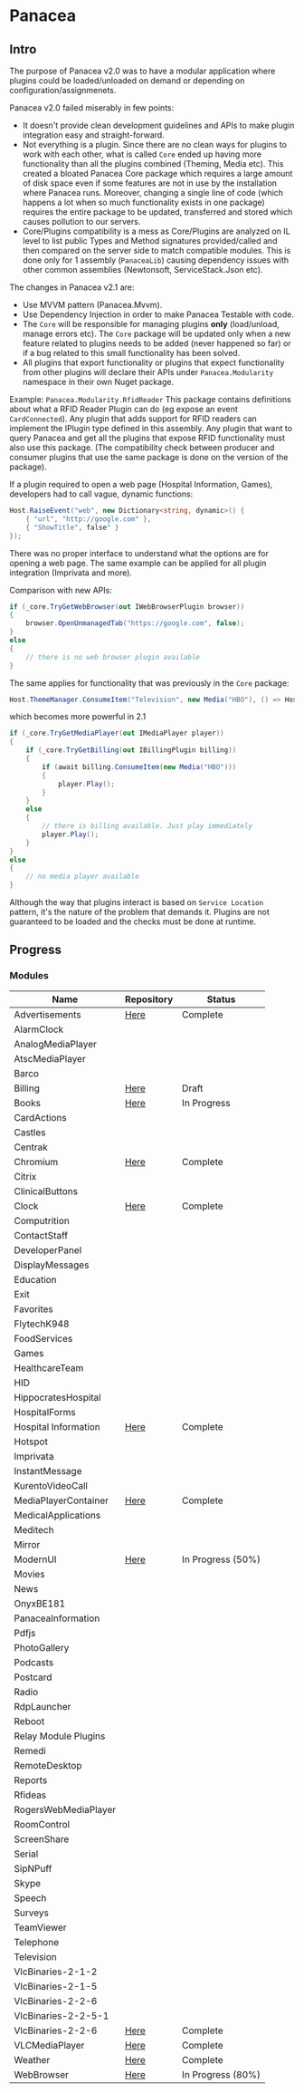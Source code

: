 # Panacea

## Intro
The purpose of Panacea v2.0 was to have a modular application where plugins could be loaded/unloaded on demand or depending on configuration/assignmenets.

Panacea v2.0 failed miserably in few points:
* It doesn't provide clean development guidelines and APIs to make plugin integration easy and straight-forward.
* Not everything is a plugin. Since there are no clean ways for plugins to work with each other, what is called `Core` ended up having more functionality than all the plugins combined (Theming, Media etc). This created a bloated Panacea Core package which requires a large amount of disk space even if some features are not in use by the installation where Panacea runs. Moreover, changing a single line of code (which happens a lot when so much functionality exists in one package) requires the entire package to be updated, transferred and stored which causes pollution to our servers.
* Core/Plugins compatibility is a mess as Core/Plugins are analyzed on IL level to list public Types and Method signatures provided/called and then compared on the server side to match compatible modules. This is done only for 1 assembly (`PanaceaLib`) causing dependency issues with other common assemblies (Newtonsoft, ServiceStack.Json etc).

The changes in Panacea v2.1 are:
* Use MVVM pattern (Panacea.Mvvm).
* Use Dependency Injection in order to make Panacea Testable with code.
* The `Core` will be responsible for managing plugins **only** (load/unload, manage errors etc). The `Core` package will be updated only when a new feature related to plugins needs to be added (never happened so far) or if a bug related to this small functionality has been solved.
* All plugins that export functionality or plugins that expect functionality from other plugins will declare their APIs under `Panacea.Modularity` namespace in their own Nuget package.

Example: `Panacea.Modularity.RfidReader`
 This package contains definitions about what a RFID Reader Plugin can do (eg expose an event `CardConnected`). Any plugin that adds support for RFID readers can implement the IPlugin type defined in this assembly. Any plugin that want to query Panacea and get all the plugins that expose RFID functionality must also use this package. (The compatibility check between producer and consumer plugins that use the same package is done on the version of the package).


If a plugin required to open a web page (Hospital Information, Games), developers had to call vague, dynamic functions:
```csharp
Host.RaiseEvent("web", new Dictionary<string, dynamic>() {
    { "url", "http://google.com" },
    { "ShowTitle", false" } 
});
```
There was no proper interface to understand what the options are for opening a web page. The same example can be applied for all plugin integration (Imprivata and more).

Comparison with new APIs:

```csharp
if (_core.TryGetWebBrowser(out IWebBrowserPlugin browser))
{
    browser.OpenUnmanagedTab("https://google.com", false);
}
else
{
    // there is no web browser plugin available
}
```
The same applies for functionality that was previously in the `Core` package:
```csharp
Host.ThemeManager.ConsumeItem("Television", new Media("HBO"), () => Host.MediaPlayer.Play());
```
which becomes more powerful in 2.1
```csharp
if (_core.TryGetMediaPlayer(out IMediaPlayer player))
{
    if (_core.TryGetBilling(out IBillingPlugin billing))
    {
        if (await billing.ConsumeItem(new Media("HBO")))
        {
            player.Play();
        }
    }
    else
    {
        // there is billing available. Just play immediately
        player.Play();
    }
}
else
{
    // no media player available
}
```

Although the way that plugins interact is based on `Service Location` pattern, it's the nature of the problem that demands it. Plugins are not guaranteed to be loaded and the checks must be done at runtime.

## Progress

### Modules 
Name | Repository | Status
--- | --- | ---
Advertisements | [Here](https://git.i3inc.ca/Panacea2-1/Panacea.Modules.Advertisements) | Complete
AlarmClock |  | 
AnalogMediaPlayer |  | 
AtscMediaPlayer |  |
Barco |  |
Billing | [Here](https://git.i3inc.ca/Panacea2-1/Panacea.Modules.Billing) | Draft
Books | [Here](https://git.i3inc.ca/Panacea2-1/Panacea.Modules.Books) | In Progress
CardActions | |
Castles | |
Centrak | |
Chromium | [Here](https://git.i3inc.ca/Panacea2-1/Panacea.Modules.Chromium) | Complete
Citrix | |
ClinicalButtons | |
Clock | [Here](https://git.i3inc.ca/Panacea2-1/Panacea.Modules.Clock) | Complete
Computrition | |
ContactStaff | |
DeveloperPanel | |
DisplayMessages | |
Education | |
Exit | |
Favorites | |
FlytechK948 | |
FoodServices | |
Games | |
HealthcareTeam | |
HID | |
HippocratesHospital | |
HospitalForms | |
Hospital Information | [Here](https://git.i3inc.ca/Panacea2-1/Panacea.Modules.HospitalInformation) | Complete
Hotspot | |
Imprivata | |
InstantMessage | |
KurentoVideoCall | |
MediaPlayerContainer | [Here](https://git.i3inc.ca/Panacea2-1/Panacea.Modules.MediaPlayerContainer) | Complete
MedicalApplications | |
Meditech | |
Mirror | |
ModernUI | [Here](https://git.i3inc.ca/Panacea2-1/Panacea.Modules.ModernUi) | In Progress (50%)
Movies | |
News | |
OnyxBE181 | |
PanaceaInformation | |
Pdfjs | |
PhotoGallery | |
Podcasts | |
Postcard | |
Radio | |
RdpLauncher | |
Reboot | |
Relay Module Plugins | |
Remedi | |
RemoteDesktop | |
Reports | |
Rfideas | |
RogersWebMediaPlayer | |
RoomControl | |
ScreenShare | |
Serial | |
SipNPuff | |
Skype | |
Speech | |
Surveys | |
TeamViewer | |
Telephone | |
Television | |
VlcBinaries-2-1-2 |  | 
VlcBinaries-2-1-5 |  | 
VlcBinaries-2-2-6 |  | 
VlcBinaries-2-2-5-1 |  | 
VlcBinaries-2-2-6 | [Here](https://git.i3inc.ca/Panacea2-1/Panacea.Modules.VlcBinaries-2-2-6) | Complete
VLCMediaPlayer | [Here](https://git.i3inc.ca/Panacea2-1/Panacea.Modules.VlcMediaPlayer) | Complete
Weather | [Here](https://git.i3inc.ca/Panacea2-1/Panacea.Modules.Weather) | Complete
WebBrowser | [Here](https://git.i3inc.ca/Panacea2-1/Panacea.Modules.WebBrowser) | In Progress (80%)


